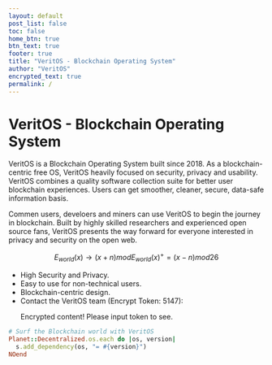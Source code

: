 ```yaml
---
layout: default
post_list: false
toc: false
home_btn: true
btn_text: true
footer: true
title: "VeritOS - Blockchain Operating System"
author: "VeritOS"
encrypted_text: true
permalink: /
---
```


# VeritOS - Blockchain Operating System

VeritOS is a Blockchain Operating System built since 2018. As a blockchain-centric free OS, VeritOS heavily focused on security, privacy and usability. VeritOS combines a quality software collection suite for better user blockchain experiences. Users can get smoother, cleaner, secure, data-safe information basis.

Commen users, develoers and miners can use VeritOS to begin the journey in blockchain. Built by highly skilled researchers and experienced open source fans, VeritOS presents the way forward for everyone interested in privacy and security on the open web.

$$
E_{world}(x)\rightarrow (x+n) mod E_{world}(x)^{+} = (x-n) mod 26 
$$

* High Security and Privacy.
* Easy to use for non-technical users.
* Blockchain-centric design.
* Contact the VeritOS team (Encrypt Token: 5147): 
  <p class="encrypted" id="ZER7V3r2Ps+rj3HROaB2LAQb1Zxdbzb4qS9VA/mKsq7QmWR+x8Bg==">Encrypted content! Please input token to see.</p>

```ruby
# Surf the Blockchain world with VeritOS
Planet::Decentralized.os.each do |os, version|
  s.add_dependency(os, "= #{version}")
NOend
```

